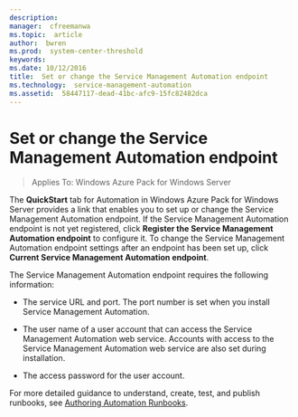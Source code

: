 ```yaml
---
description:  
manager:  cfreemanwa
ms.topic:  article
author:  bwren
ms.prod:  system-center-threshold
keywords:  
ms.date: 10/12/2016
title:  Set or change the Service Management Automation endpoint
ms.technology:  service-management-automation
ms.assetid:  58447117-dead-41bc-afc9-15fc82482dca
---
```


# Set or change the Service Management Automation endpoint

>Applies To: Windows Azure Pack for Windows Server

The **QuickStart** tab for Automation in Windows Azure Pack for Windows Server provides a link that enables you to set up or change the Service Management Automation endpoint. If the Service Management Automation endpoint is not yet registered, click **Register the Service Management Automation endpoint** to configure it. To change the Service Management Automation endpoint settings after an endpoint has been set up, click **Current Service Management Automation endpoint**.

The Service Management Automation endpoint requires the following information:

-   The service URL and port. The port number is set when you install Service Management Automation.

-   The user name of a user account that can access the Service Management Automation web service. Accounts with access to the Service Management Automation web service are also set during installation.

-   The access password for the user account.

For more detailed guidance to understand, create, test, and publish runbooks, see [Authoring Automation Runbooks](Authoring-Automation-Runbooks.md).



